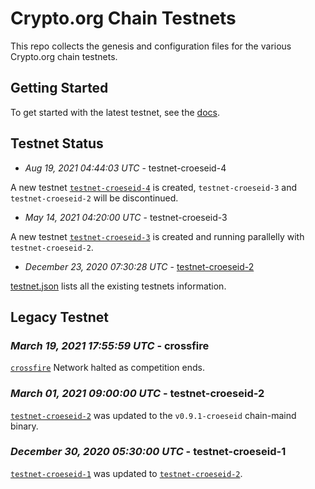 # Crypto.org Chain Testnets

This repo collects the genesis and configuration files for the various Crypto.org chain
testnets.

## Getting Started

To get started with the latest testnet, see the
[docs](https://crypto.org/docs/getting-started/).

## Testnet Status

- _Aug 19, 2021 04:44:03 UTC_ - testnet-croeseid-4

A new testnet [`testnet-croeseid-4`](./testnet-croeseid-3) is created, `testnet-croeseid-3` and `testnet-croeseid-2` will be discontinued.

- _May 14, 2021 04:20:00 UTC_ - testnet-croeseid-3

A new testnet [`testnet-croeseid-3`](./testnet-croeseid-3) is created and running parallelly with `testnet-croeseid-2`.

- _December 23, 2020 07:30:28 UTC_ - [testnet-croeseid-2](./testnet-croeseid-2)

[testnet.json](./testnet.json) lists all the existing testnets information.

## Legacy Testnet

### _March 19, 2021 17:55:59 UTC_ - crossfire

[`crossfire`](./crossfire) Network halted as competition ends.

### _March 01, 2021 09:00:00 UTC_ - testnet-croeseid-2

[`testnet-croeseid-2`](./testnet-croeseid-2) was updated to the `v0.9.1-croeseid` chain-maind binary.

### _December 30, 2020 05:30:00 UTC_ - testnet-croeseid-1

[`testnet-croeseid-1`](./testnet-croeseid-1) was updated to [`testnet-croeseid-2`](./testnet-croeseid-2).
